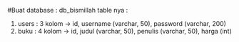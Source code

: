 #Buat database : db_bismillah
table nya :
1. users : 3 kolom -> id, username (varchar, 50), password (varchar, 200)
2. buku  : 4 kolom -> id, judul (varchar, 50), penulis (varchar, 50), harga (int)

